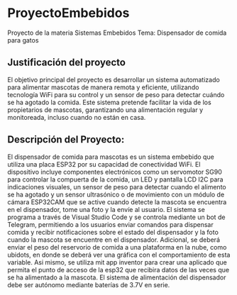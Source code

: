 # ProyectoEmbebidos
Proyecto de la materia Sistemas Embebidos
Tema: Dispensador de comida para gatos
## Justificación del proyecto 
El objetivo principal del proyecto es desarrollar un sistema automatizado para alimentar mascotas de manera remota y eficiente, utilizando tecnología WiFi para su control y un sensor de peso para detectar cuándo se ha agotado la comida. Este sistema pretende facilitar la vida de los propietarios de mascotas, garantizando una alimentación regular y monitoreada, incluso cuando no están en casa. 
## Descripción del Proyecto: 
El dispensador de comida para mascotas es un sistema embebido que utiliza una placa ESP32 por su capacidad de conectividad WiFi. El dispositivo incluye componentes electrónicos como un servomotor SG90 para controlar la compuerta de la comida, un LED y pantalla LCD I2C para indicaciones visuales, un sensor de peso para detectar cuando el alimento se ha agotado y un sensor ultrasónico o de movimiento con un módulo de cámara ESP32CAM que se active cuando detecte la mascota se encuentra en el dispensador, tome una foto y la envíe al usuario. El sistema se programa a través de Visual Studio Code y se controla mediante un bot de Telegram, permitiendo a los usuarios enviar comandos para dispensar comida y recibir notificaciones sobre el estado del dispensador y la foto cuando la mascota se encuentre en el dispensador. Adicional, se deberá enviar el peso del reservorio de comida a una plataforma en la nube, como ubidots, en donde se deberá ver una gráfica con el comportamiento de esta variable. Asi mismo, se utiliza mit app inventor para crear una aplicado que permita el punto de acceso de la esp32 que recibira datos de las veces que se ha alimentado a la mascota. El sistema de alimentación del dispensador debe ser autónomo mediante baterías de 3.7V en serie.
